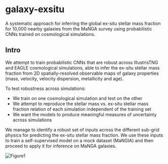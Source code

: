 # galaxy-exsitu
A systematic approach for inferring the global ex-situ stellar mass fraction for 10,000 nearby galaxies from the MaNGA survey using probabilistic CNNs trained on cosmological simulations.

## Intro
We attempt to train probabilistic CNNs that are robust across IllustrisTNG and EAGLE cosmological simulations, able to infer the ex-situ stellar mass fraction from 2D spatially-resolved observable maps of galaxy properties (mass, velocity, velocity dispersion, metallicity and age).

To test robustness across simulations:

- We train on one cosmological simulation and test on the other
- We attempt to reproduce the stellar mass vs. ex-situ stellar mass fraction relation of each simulation independent of the training set
- We want the models to produce meaningful measures of uncertainty across simulations

We manage to identify a robust set of inputs across the different sub-grid physics for predicting the ex-situ stellar mass fraction. 
We use these inputs to train a self-supervised model on a mock dataset (MaNGIA) and then proceed to apply it for inference on MaNGA galaxies.

![Figure1](https://github.com/user-attachments/assets/6d644975-bc2a-473e-b70c-06d758ee68a8)
